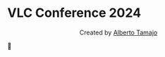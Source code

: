 # VLC Conference 2024
<p align="center">Created by <a href="https://albertotamajo.github.io/" target="_blank">Alberto Tamajo</a></p>
👋
